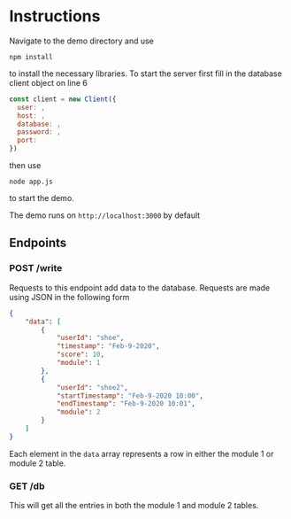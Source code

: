 # Instructions

Navigate to the demo directory and use
```
npm install
```
to install the necessary libraries.
To start the server first fill in the database client object on line 6
```javascript
const client = new Client({
  user: ,
  host: ,
  database: ,
  password: ,
  port:
})
```
then use
```
node app.js
```
to start the demo.

The demo runs on ```http://localhost:3000``` by default

## Endpoints
### POST /write
Requests to this endpoint add data to the database. Requests are made using JSON in the following form
```json
{
	"data": [
		{
			"userId": "shoe",
			"timestamp": "Feb-9-2020",
			"score": 10,
			"module": 1
		},
		{
			"userId": "shoe2",
			"startTimestamp": "Feb-9-2020 10:00",
			"endTimestamp": "Feb-9-2020 10:01",
			"module": 2
		}
	]
}
```
Each element in the ```data``` array represents a row in either the module 1 or module 2 table.

### GET /db
This will get all the entries in both the module 1 and module 2 tables.

